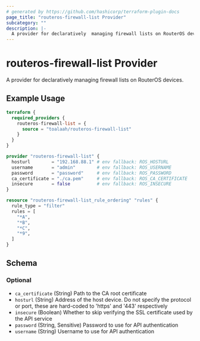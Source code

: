 ```yaml
---
# generated by https://github.com/hashicorp/terraform-plugin-docs
page_title: "routeros-firewall-list Provider"
subcategory: ""
description: |-
  A provider for declaratively  managing firewall lists on RouterOS devices.
---
```


# routeros-firewall-list Provider

A provider for declaratively  managing firewall lists on RouterOS devices.

## Example Usage

```terraform
terraform {
  required_providers {
    routeros-firewall-list = {
      source = "toalaah/routeros-firewall-list"
    }
  }
}

provider "routeros-firewall-list" {
  hosturl        = "192.168.88.1" # env fallback: ROS_HOSTURL
  username       = "admin"        # env fallback: ROS_USERNAME
  password       = "password"     # env fallback: ROS_PASSWORD
  ca_certificate = "./ca.pem"     # env fallback: ROS_CA_CERTIFICATE
  insecure       = false          # env fallback: ROS_INSECURE
}

resource "routeros-firewall-list_rule_ordering" "rules" {
  rule_type = "filter"
  rules = [
    "*A",
    "*B",
    "*C",
    "*9",
  ]
}
```

<!-- schema generated by tfplugindocs -->
## Schema

### Optional

- `ca_certificate` (String) Path to the CA root certificate
- `hosturl` (String) Address of the host device. Do not specify the protocol or port, these are hard-coded to 'https' and '443' respectively
- `insecure` (Boolean) Whether to skip verifying the SSL certificate used by the API service
- `password` (String, Sensitive) Password to use for API authentication
- `username` (String) Username to use for API authentication
